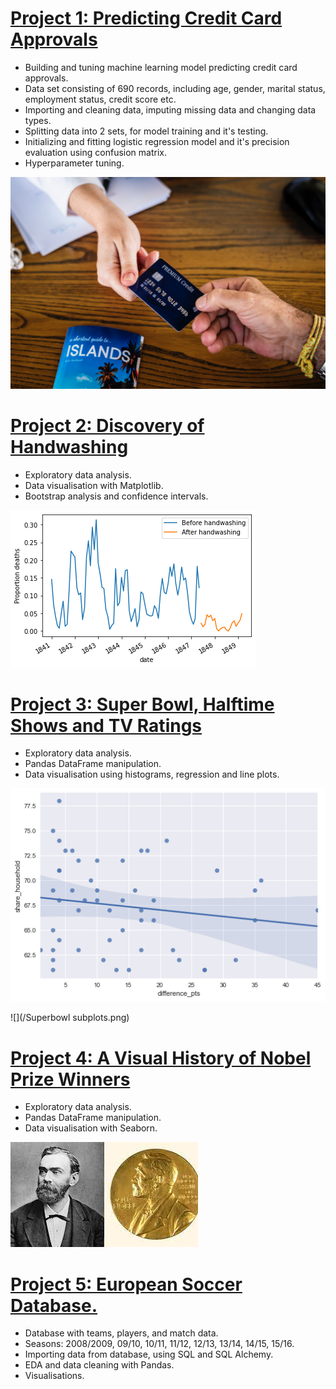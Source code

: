 # [Project 1: Predicting Credit Card Approvals](https://github.com/Cinda85/Predicting-Credit-Card-Approvals)

 - Building and tuning machine learning model predicting credit card approvals.
 - Data set consisting of 690 records, including age, gender, marital status, employment status, credit score etc.
 - Importing and cleaning data, imputing missing data and changing data types.
 - Splitting data into 2 sets, for model training and it's testing.
 - Initializing and fitting logistic regression model and it's precision evaluation using confusion matrix.
 - Hyperparameter tuning.

![](/credit_card.jpg)


# [Project 2: Discovery of Handwashing](https://github.com/Cinda85/Dr.-Semmelweis-and-the-Discovery-of-Handwashing)
- Exploratory data analysis.
- Data visualisation with Matplotlib.
- Bootstrap analysis and confidence intervals.

![](https://github.com/Cinda85/Dr.-Semmelweis-and-the-Discovery-of-Handwashing/blob/main/before%20after.png)


# [Project 3: Super Bowl, Halftime Shows and TV Ratings](https://github.com/Cinda85/Super-Bowl)
- Exploratory data analysis.
- Pandas DataFrame manipulation.
- Data visualisation using histograms, regression and line plots.

![](/HouseholdsPointsDifference.png) 

![](/Superbowl subplots.png)


# [Project 4: A Visual History of Nobel Prize Winners](https://github.com/Cinda85/A-Visual-History-Of-Nobel-Price-Winners)
- Exploratory data analysis.
- Pandas DataFrame manipulation.
- Data visualisation with Seaborn.


![](/Nobel.jpg)


# [Project 5: European Soccer Database.](https://github.com/Cinda85/European-Soccer/tree/main)
- Database with teams, players, and match data.
- Seasons: 2008/2009, 09/10, 10/11, 11/12, 12/13, 13/14, 14/15, 15/16.
- Importing data from database, using SQL and SQL Alchemy.
- EDA and data cleaning with Pandas.
- Visualisations.
